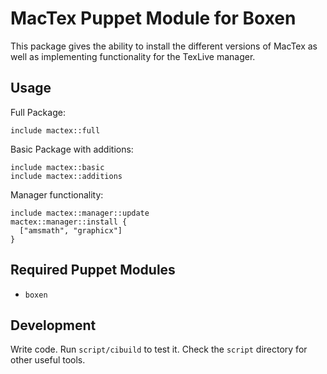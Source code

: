 # MacTex Puppet Module for Boxen

This package gives the ability to install the different versions of MacTex as well 
as implementing functionality for the TexLive manager. 


## Usage

Full Package:
```puppet
include mactex::full
```

Basic Package with additions:
```puppet
include mactex::basic
include mactex::additions
```

Manager functionality:
```puppet
include mactex::manager::update
mactex::manager::install {
  ["amsmath", "graphicx"]
}
```

## Required Puppet Modules

* `boxen`

## Development

Write code. Run `script/cibuild` to test it. Check the `script`
directory for other useful tools.
